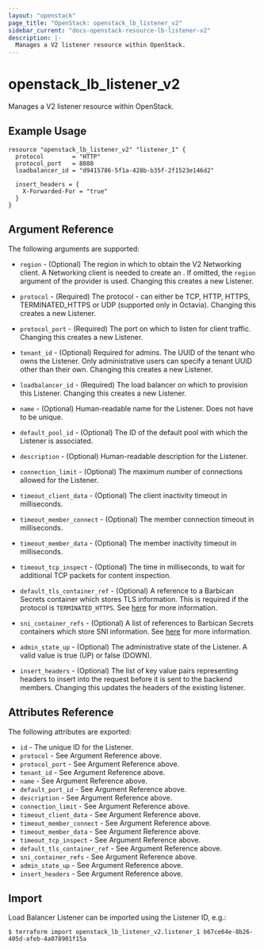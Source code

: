 ```yaml
---
layout: "openstack"
page_title: "OpenStack: openstack_lb_listener_v2"
sidebar_current: "docs-openstack-resource-lb-listener-v2"
description: |-
  Manages a V2 listener resource within OpenStack.
---
```


# openstack\_lb\_listener\_v2

Manages a V2 listener resource within OpenStack.

## Example Usage

```hcl
resource "openstack_lb_listener_v2" "listener_1" {
  protocol        = "HTTP"
  protocol_port   = 8080
  loadbalancer_id = "d9415786-5f1a-428b-b35f-2f1523e146d2"

  insert_headers = {
    X-Forwarded-For = "true"
  }
}
```

## Argument Reference

The following arguments are supported:

* `region` - (Optional) The region in which to obtain the V2 Networking client.
    A Networking client is needed to create an . If omitted, the
    `region` argument of the provider is used. Changing this creates a new
    Listener.

* `protocol` - (Required) The protocol - can either be TCP, HTTP, HTTPS,
  TERMINATED_HTTPS or UDP (supported only in Octavia). Changing this creates a
  new Listener.

* `protocol_port` - (Required) The port on which to listen for client traffic.
    Changing this creates a new Listener.

* `tenant_id` - (Optional) Required for admins. The UUID of the tenant who owns
    the Listener.  Only administrative users can specify a tenant UUID
    other than their own. Changing this creates a new Listener.

* `loadbalancer_id` - (Required) The load balancer on which to provision this
    Listener. Changing this creates a new Listener.

* `name` - (Optional) Human-readable name for the Listener. Does not have
    to be unique.

* `default_pool_id` - (Optional) The ID of the default pool with which the
    Listener is associated.

* `description` - (Optional) Human-readable description for the Listener.

* `connection_limit` - (Optional) The maximum number of connections allowed
    for the Listener.
    
* `timeout_client_data` - (Optional) The client inactivity timeout in milliseconds.
    
* `timeout_member_connect` - (Optional) The member connection timeout in milliseconds.
    
* `timeout_member_data` - (Optional) The member inactivity timeout in milliseconds.
    
* `timeout_tcp_inspect` - (Optional) The time in milliseconds, to wait for additional
    TCP packets for content inspection.

* `default_tls_container_ref` - (Optional) A reference to a Barbican Secrets
    container which stores TLS information. This is required if the protocol
    is `TERMINATED_HTTPS`. See
    [here](https://wiki.openstack.org/wiki/Network/LBaaS/docs/how-to-create-tls-loadbalancer)
    for more information.

* `sni_container_refs` - (Optional) A list of references to Barbican Secrets
    containers which store SNI information. See
    [here](https://wiki.openstack.org/wiki/Network/LBaaS/docs/how-to-create-tls-loadbalancer)
    for more information.

* `admin_state_up` - (Optional) The administrative state of the Listener.
    A valid value is true (UP) or false (DOWN).
    
* `insert_headers` - (Optional) The list of key value pairs representing headers to insert
    into the request before it is sent to the backend members. Changing this updates the headers of the
    existing listener.

## Attributes Reference

The following attributes are exported:

* `id` - The unique ID for the Listener.
* `protocol` - See Argument Reference above.
* `protocol_port` - See Argument Reference above.
* `tenant_id` - See Argument Reference above.
* `name` - See Argument Reference above.
* `default_port_id` - See Argument Reference above.
* `description` - See Argument Reference above.
* `connection_limit` - See Argument Reference above.
* `timeout_client_data` - See Argument Reference above.
* `timeout_member_connect` - See Argument Reference above.
* `timeout_member_data` - See Argument Reference above.
* `timeout_tcp_inspect` - See Argument Reference above.
* `default_tls_container_ref` - See Argument Reference above.
* `sni_container_refs` - See Argument Reference above.
* `admin_state_up` - See Argument Reference above.
* `insert_headers` - See Argument Reference above.

## Import

Load Balancer Listener can be imported using the Listener ID, e.g.:

```
$ terraform import openstack_lb_listener_v2.listener_1 b67ce64e-8b26-405d-afeb-4a078901f15a
```
